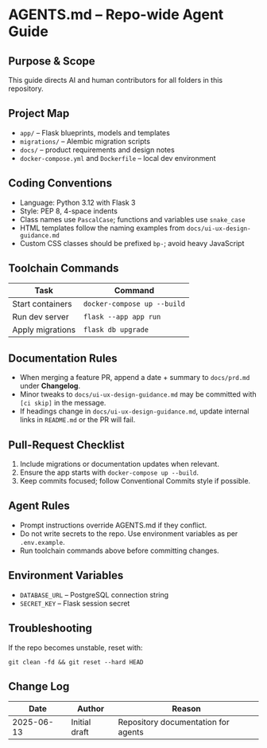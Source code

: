 # AGENTS.md – Repo-wide Agent Guide
## Purpose & Scope
This guide directs AI and human contributors for all folders in this repository.

## Project Map
- `app/` – Flask blueprints, models and templates
- `migrations/` – Alembic migration scripts
- `docs/` – product requirements and design notes
- `docker-compose.yml` and `Dockerfile` – local dev environment

## Coding Conventions
- Language: Python 3.12 with Flask 3
- Style: PEP 8, 4-space indents
- Class names use `PascalCase`; functions and variables use `snake_case`
- HTML templates follow the naming examples from `docs/ui-ux-design-guidance.md`
- Custom CSS classes should be prefixed `bp-`; avoid heavy JavaScript

## Toolchain Commands
| Task | Command |
|------|--------|
| Start containers | `docker-compose up --build` |
| Run dev server | `flask --app app run` |
| Apply migrations | `flask db upgrade` |

## Documentation Rules
- When merging a feature PR, append a date + summary to `docs/prd.md` under **Changelog**.
- Minor tweaks to `docs/ui-ux-design-guidance.md` may be committed with `[ci skip]` in the message.
- If headings change in `docs/ui-ux-design-guidance.md`, update internal links in `README.md` or the PR will fail.

## Pull-Request Checklist
1. Include migrations or documentation updates when relevant.
2. Ensure the app starts with `docker-compose up --build`.
3. Keep commits focused; follow Conventional Commits style if possible.

## Agent Rules
- Prompt instructions override AGENTS.md if they conflict.
- Do not write secrets to the repo. Use environment variables as per `.env.example`.
- Run toolchain commands above before committing changes.

## Environment Variables
- `DATABASE_URL` – PostgreSQL connection string
- `SECRET_KEY` – Flask session secret

## Troubleshooting
If the repo becomes unstable, reset with:
```
git clean -fd && git reset --hard HEAD
```

## Change Log
| Date | Author | Reason |
|------|--------|-------|
| 2025-06-13 | Initial draft | Repository documentation for agents |

